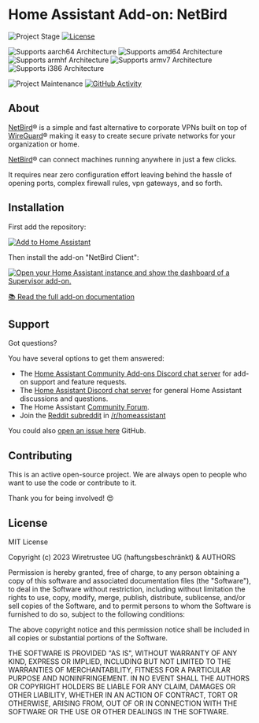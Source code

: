 # Home Assistant Add-on: NetBird

![Project Stage][project-stage-shield]
[![License][license-shield]](LICENSE.md)

![Supports aarch64 Architecture][aarch64-shield]
![Supports amd64 Architecture][amd64-shield]
![Supports armhf Architecture][armhf-shield]
![Supports armv7 Architecture][armv7-shield]
![Supports i386 Architecture][i386-shield]

![Project Maintenance][maintenance-shield]
[![GitHub Activity][commits-shield]][commits]

## About

[NetBird](https://netbird.io/)® is a simple and fast alternative to corporate VPNs built on top of [WireGuard](https://www.wireguard.com/)® making it easy to create secure private networks for your organization or home.

[NetBird](https://netbird.io/)® can connect machines running anywhere in just a few clicks.

It requires near zero configuration effort leaving behind the hassle of opening ports, complex firewall rules, vpn gateways, and so forth.


## Installation
First add the repository:

[![Add to Home Assistant](https://my.home-assistant.io/badges/supervisor_add_addon_repository.svg)](https://my.home-assistant.io/redirect/supervisor_add_addon_repository/?repository_url=https%3A%2F%2Fgithub.com%2Fnetbirdio%2Faddon-netbird)

Then install the add-on "NetBird Client":

[![Open your Home Assistant instance and show the dashboard of a Supervisor add-on.](https://my.home-assistant.io/badges/supervisor_addon.svg)](https://my.home-assistant.io/redirect/supervisor_addon/?addon=7edd9457_netbird&repository_url=https%3A%2F%2Fgithub.com%2Fnetbirdio%2Faddon-netbird)

[:books: Read the full add-on documentation][docs]

## Support

Got questions?

You have several options to get them answered:

- The [Home Assistant Community Add-ons Discord chat server][discord] for add-on
  support and feature requests.
- The [Home Assistant Discord chat server][discord-ha] for general Home
  Assistant discussions and questions.
- The Home Assistant [Community Forum][forum].
- Join the [Reddit subreddit][reddit] in [/r/homeassistant][reddit]

You could also [open an issue here][issue] GitHub.

## Contributing

This is an active open-source project. We are always open to people who want to
use the code or contribute to it.

Thank you for being involved! :heart_eyes:

## License

MIT License

Copyright (c) 2023 Wiretrustee UG (haftungsbeschränkt) & AUTHORS

Permission is hereby granted, free of charge, to any person obtaining a copy
of this software and associated documentation files (the "Software"), to deal
in the Software without restriction, including without limitation the rights
to use, copy, modify, merge, publish, distribute, sublicense, and/or sell
copies of the Software, and to permit persons to whom the Software is
furnished to do so, subject to the following conditions:

The above copyright notice and this permission notice shall be included in all
copies or substantial portions of the Software.

THE SOFTWARE IS PROVIDED "AS IS", WITHOUT WARRANTY OF ANY KIND, EXPRESS OR
IMPLIED, INCLUDING BUT NOT LIMITED TO THE WARRANTIES OF MERCHANTABILITY,
FITNESS FOR A PARTICULAR PURPOSE AND NONINFRINGEMENT. IN NO EVENT SHALL THE
AUTHORS OR COPYRIGHT HOLDERS BE LIABLE FOR ANY CLAIM, DAMAGES OR OTHER
LIABILITY, WHETHER IN AN ACTION OF CONTRACT, TORT OR OTHERWISE, ARISING FROM,
OUT OF OR IN CONNECTION WITH THE SOFTWARE OR THE USE OR OTHER DEALINGS IN THE
SOFTWARE.

[aarch64-shield]: https://img.shields.io/badge/aarch64-yes-green.svg
[amd64-shield]: https://img.shields.io/badge/amd64-yes-green.svg
[armhf-shield]: https://img.shields.io/badge/armhf-yes-green.svg
[armv7-shield]: https://img.shields.io/badge/armv7-yes-green.svg
[commits-shield]: https://img.shields.io/github/commit-activity/y/lfarkas/addon-netbird.svg
[commits]: https://github.com/netbirdio/addon-netbird/commits/main
[discord-ha]: https://discord.gg/c5DvZ4e
[discord]: https://discord.me/hassioaddons
[docs]: https://github.com/netbirdio/addon-netbird/blob/main/netbird/DOCS.md
[forum]: https://community.home-assistant.io/t/repository-community-hass-io-add-ons/24705
[i386-shield]: https://img.shields.io/badge/i386-yes-green.svg
[issue]: https://github.com/netbirdio/addon-netbird/issues
[license-shield]: https://img.shields.io/github/license/lfarkas/addon-netbird.svg
[maintenance-shield]: https://img.shields.io/maintenance/yes/2023.svg
[project-stage-shield]: https://img.shields.io/badge/project%20stage-experimental-yellow.svg
[reddit]: https://reddit.com/r/homeassistant
